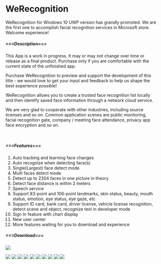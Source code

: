 # WeRecognition

WeRecognition for Windows 10 UWP version has grandly promoted. We are the first one to accomplish facial recognition services in Microsoft store. Welcome experience!

##### ===Description===

This App is a work in progress. It may or may not change over time or release as a final product. Purchase only if you are comfortable with the current state of the unfinished app.

Purchase WeRecognition to preview and support the development of this title - we would love to get your input and feedback to help us shape the best experience possible!

WeRecognition allows you to create a trusted face recognition list locally and then identify saved face information through a network cloud service.

We are very glad to cooperate with other industries, including source licenses and so on. Common application scenes are public monitoring, facial recognition gate, company / meeting face attendance, privacy app face encryption and so on.


&nbsp;

##### ===Features===
1. Auto tracking and learning face changes
2. Auto recognize when detecting face(s)
3. Single(Largest) face detect mode
4. Multi faces detect mode
5. Detect up to 2304 faces in one picture in theory
6. Detect face distance is within 2 meters
7. Speech service
8. Support 83-point and 106-point landmarks, skin status, beauty, mouth status, emotion, eye status, eye gaze, etc
9. Support ID card, bank card, driver license, vehicle license recognition, detect scene and object, recognize text in developer mode
10. Sign In feature with chart display
11. New user center
12. More features waiting for you to download and experience

##### ===Download===
![](https://www.microsoft.com/store/apps/9PDSNS7X9ST9)


![](https://github.com/hupo376787/WeRecognition/blob/master/%E5%BE%AE%E4%BF%A1%E6%88%AA%E5%9B%BE_20171219181144.png)
![](https://github.com/hupo376787/WeRecognition/blob/master/%E5%BE%AE%E4%BF%A1%E6%88%AA%E5%9B%BE_20171229183131.png)
![](https://github.com/hupo376787/WeRecognition/blob/master/%E5%BE%AE%E4%BF%A1%E6%88%AA%E5%9B%BE_20171229183132.png)
![](https://github.com/hupo376787/WeRecognition/blob/master/%E5%BE%AE%E4%BF%A1%E6%88%AA%E5%9B%BE_20171229183133.png)
![](https://github.com/hupo376787/WeRecognition/blob/master/%E5%BE%AE%E4%BF%A1%E6%88%AA%E5%9B%BE_20171229183147.png)
![](https://github.com/hupo376787/WeRecognition/blob/master/%E5%BE%AE%E4%BF%A1%E6%88%AA%E5%9B%BE_20171229183153.png)
![](https://github.com/hupo376787/WeRecognition/blob/master/%E5%BE%AE%E4%BF%A1%E6%88%AA%E5%9B%BE_20171229183158.png)
![](https://github.com/hupo376787/WeRecognition/blob/master/%E5%BE%AE%E4%BF%A1%E6%88%AA%E5%9B%BE_20171229183202.png)
![](https://github.com/hupo376787/WeRecognition/blob/master/%E5%BE%AE%E4%BF%A1%E6%88%AA%E5%9B%BE_20171229183208.png)
![](https://github.com/hupo376787/WeRecognition/blob/master/%E5%BE%AE%E4%BF%A1%E6%88%AA%E5%9B%BE_20171229183213.png)

